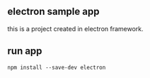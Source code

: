 ## electron sample app
this is a project created in electron framework.

## run app
```
npm install --save-dev electron
```
